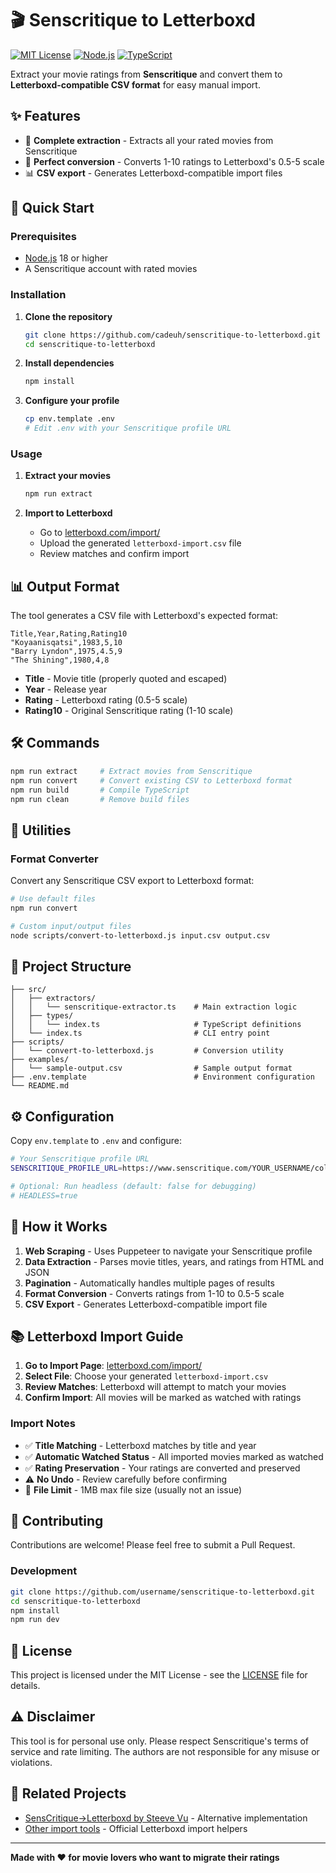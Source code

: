 # 🎬 Senscritique to Letterboxd

[![MIT License](https://img.shields.io/badge/License-MIT-green.svg)](https://choosealicense.com/licenses/mit/)
[![Node.js](https://img.shields.io/badge/Node.js-18+-green.svg)](https://nodejs.org/)
[![TypeScript](https://img.shields.io/badge/TypeScript-5.3+-blue.svg)](https://www.typescriptlang.org/)

Extract your movie ratings from **Senscritique** and convert them to **Letterboxd-compatible CSV format** for easy manual import.

## ✨ Features

- 🎯 **Complete extraction** - Extracts all your rated movies from Senscritique
- 🔄 **Perfect conversion** - Converts 1-10 ratings to Letterboxd's 0.5-5 scale
- 📊 **CSV export** - Generates Letterboxd-compatible import files

## 🚀 Quick Start

### Prerequisites

- [Node.js](https://nodejs.org/) 18 or higher
- A Senscritique account with rated movies

### Installation

1. **Clone the repository**

   ```bash
   git clone https://github.com/cadeuh/senscritique-to-letterboxd.git
   cd senscritique-to-letterboxd
   ```

2. **Install dependencies**

   ```bash
   npm install
   ```

3. **Configure your profile**
   ```bash
   cp env.template .env
   # Edit .env with your Senscritique profile URL
   ```

### Usage

1. **Extract your movies**

   ```bash
   npm run extract
   ```

2. **Import to Letterboxd**
   - Go to [letterboxd.com/import/](https://letterboxd.com/import/)
   - Upload the generated `letterboxd-import.csv` file
   - Review matches and confirm import

## 📊 Output Format

The tool generates a CSV file with Letterboxd's expected format:

```csv
Title,Year,Rating,Rating10
"Koyaanisqatsi",1983,5,10
"Barry Lyndon",1975,4.5,9
"The Shining",1980,4,8
```

- **Title** - Movie title (properly quoted and escaped)
- **Year** - Release year
- **Rating** - Letterboxd rating (0.5-5 scale)
- **Rating10** - Original Senscritique rating (1-10 scale)

## 🛠️ Commands

```bash
npm run extract     # Extract movies from Senscritique
npm run convert     # Convert existing CSV to Letterboxd format
npm run build       # Compile TypeScript
npm run clean       # Remove build files
```

## 🔧 Utilities

### Format Converter

Convert any Senscritique CSV export to Letterboxd format:

```bash
# Use default files
npm run convert

# Custom input/output files
node scripts/convert-to-letterboxd.js input.csv output.csv
```

## 📁 Project Structure

```
├── src/
│   ├── extractors/
│   │   └── senscritique-extractor.ts    # Main extraction logic
│   ├── types/
│   │   └── index.ts                     # TypeScript definitions
│   └── index.ts                         # CLI entry point
├── scripts/
│   └── convert-to-letterboxd.js         # Conversion utility
├── examples/
│   └── sample-output.csv                # Sample output format
├── .env.template                        # Environment configuration
└── README.md
```

## ⚙️ Configuration

Copy `env.template` to `.env` and configure:

```bash
# Your Senscritique profile URL
SENSCRITIQUE_PROFILE_URL=https://www.senscritique.com/YOUR_USERNAME/collection?universe=1&action=RATING

# Optional: Run headless (default: false for debugging)
# HEADLESS=true
```

## 🎯 How it Works

1. **Web Scraping** - Uses Puppeteer to navigate your Senscritique profile
2. **Data Extraction** - Parses movie titles, years, and ratings from HTML and JSON
3. **Pagination** - Automatically handles multiple pages of results
4. **Format Conversion** - Converts ratings from 1-10 to 0.5-5 scale
5. **CSV Export** - Generates Letterboxd-compatible import file

## 📚 Letterboxd Import Guide

1. **Go to Import Page**: [letterboxd.com/import/](https://letterboxd.com/import/)
2. **Select File**: Choose your generated `letterboxd-import.csv`
3. **Review Matches**: Letterboxd will attempt to match your movies
4. **Confirm Import**: All movies will be marked as watched with ratings

### Import Notes

- ✅ **Title Matching** - Letterboxd matches by title and year
- ✅ **Automatic Watched Status** - All imported movies marked as watched
- ✅ **Rating Preservation** - Your ratings are converted and preserved
- ⚠️ **No Undo** - Review carefully before confirming
- 📏 **File Limit** - 1MB max file size (usually not an issue)

## 🤝 Contributing

Contributions are welcome! Please feel free to submit a Pull Request.

### Development

```bash
git clone https://github.com/username/senscritique-to-letterboxd.git
cd senscritique-to-letterboxd
npm install
npm run dev
```

## 📄 License

This project is licensed under the MIT License - see the [LICENSE](LICENSE) file for details.

## ⚠️ Disclaimer

This tool is for personal use only. Please respect Senscritique's terms of service and rate limiting. The authors are not responsible for any misuse or violations.

## 🔗 Related Projects

- [SensCritique→Letterboxd by Steeve Vu](https://letterboxd.com/about/importing-data/) - Alternative implementation
- [Other import tools](https://letterboxd.com/about/importing-data/) - Official Letterboxd import helpers

---

**Made with ❤️ for movie lovers who want to migrate their ratings**
